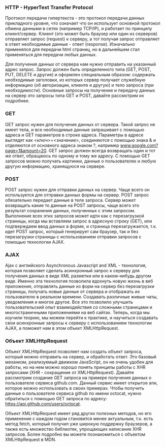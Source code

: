 ### HTTP - HyperText Transfer Protocol
Протокол передачи гипертекста - это протокол передачи данных прикладного
уровня, что означает что он использует основной протокол обмена данными в сетях
(например TCP/IP), и работает по принципу клиент/сервер. Клиент (это может быть
браузер или один из серверов) отправляет запрос (request) к серверу, а тот получая
запрос отправляет в ответ необходимые данные - ответ (response). Изначально
применялся для передачи html страниц, но в дальнейшем стал применяться для
передачи любых данных.

Для получения данных от сервера нам нужно отправить на указанный адрес запрос.
Запрос должен быть определенного типа (GET, POST, PUT, DELETE и другие) и
оформлен специальным образом: содержать необходимые заголовки, из которых
сервер получает служебную информацию (об авторизации, клиенте и другую) и
тело запроса (при необходимости). Основные запросы на получение и передачу
данных на сервер это запросы типа GET и POST, давайте рассмотрим их подробнее.

### GET
GET запрос нужен для получения данных от сервера. Такой запрос не имеет тела, и
все необходимые данные запрашивает с помощью адреса и GET параметров в
строке адреса. Параметры в адресе выглядят как <ключ>=<значение>,
соединяются с помощью знака & и отделяются от основного адреса знаком ?,
например www.google.com?page=1&amount=20. GET запрос должен всегда
возвращать один и тот же ответ, обращаюсь по одному и тому же адресу. С
помощью GET запросов можно получать картинки, данные о пользователях и любую
другую информацию, хранящуюся на сервере.
### POST
POST запрос нужен для отправки данных на сервер. Чаще всего он используется
для отправки данных формы на сервер. POST запрос обязательно передает данные
в теле запроса. Сервер может возвращать какие то данные на POST запросы, чаще
всего это результат сохранения данных, полученных с этим запросом.
Выполнение всех этих запросов может идти как с перезагрузкой страницы, когда
мы вставляем запрос в адресную строку (GET), или подтверждаем ввод данных в
форме, и страница перезагружается, т.к. идет POST запрос, который генерирует сам
браузер, так и без перезагрузки страницы с использованием отправки запросов с
помощью технологии AJAX.

### AJAX
Ajax с английского Asynchronous Javascript and XML - технология, которая позволяет
сделать асинхронный запрос к серверу для получения данных в виде XML разметки
или в каком-нибудь другом виде. Именно эта технология позволила вдохнуть новую
жизнь в веб приложения, отправлять данные из форм на сервер без перезагрузки
страницы, получать новые данные от сервера и отображать их пользователю в
реальном времени. Создавать различные живые чаты, уведомления и многое
другое. Все это позволило улучшить пользовательский опыт взаимодействия со
сложными страницами и многостраничными приложениями на веб сайтах.
Теперь, когда мы изучили теорию, мы можем перейти к практике, и научиться
создавать свои асинхронные запросы к серверу с использованием технологии
AJAX, а поможет нам в этом объект XMLHttpRequest.

### Объект XMLHttpRequest
Объект XMLHttpRequest позволяет нам создать объект запроса, который можно
отправить на сервер, и обработать ответ. Это базовый механизм, реализуемый
движком JavaScript, он не очень удобен для работы, но на нем можно хорошо
понять принципы работы с XHR запросами (XHR - сокращение от XMLHttpRequest).
Давайте рассмотрим создание GET запроса на примере получения данных о
пользователе сервиса github.com. Данный сервис имеет открытое апи, которое
можно использовать в своих примерах.
Чтобы получить данные о пользователе сервиса github по имени octocat, нужно
обратиться с помощью GET запроса по адресу: https://api.github.com/users/octocat.


Объект XMLHttpRequest имеет ряд других полезных методов, но его применение с
каждом годом становится менее актуальным, т.к. есть метод fetch, который получил
уже широкую поддержку браузеров, а также есть множество библиотек,
упрощающих написание XHR запросов. Более подробно вы можете познакомиться с
объектом XMLHttpRequest в MDN.

